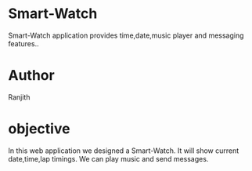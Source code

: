 # Smart-Watch
Smart-Watch application provides time,date,music player and messaging features..
# Author
Ranjith 
# objective
In this web application we designed a Smart-Watch. It will show current date,time,lap timings. We can play music and send messages.
